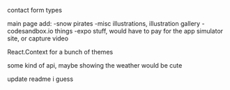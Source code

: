 
contact form types

main page add:
  -snow pirates
  -misc illustrations, illustration gallery
  -codesandbox.io things
  -expo stuff, would have to pay for the app simulator site, or capture video

React.Context for a bunch of themes

some kind of api, maybe showing the weather would be cute

update readme i guess
